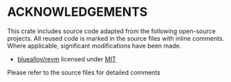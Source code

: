 # ACKNOWLEDGEMENTS
This crate includes source code adapted from the following open-source projects. All reused code is marked in the source files with inline comments. Where applicable, significant modifications have been made.

  - [bluealloy/revm](https://github.com/bluealloy/revm) licensed under [MIT](https://github.com/bluealloy/revm/blob/main/LICENSE)

Please refer to the source files for detailed comments
